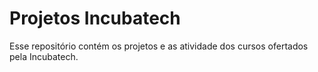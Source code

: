 # Projetos Incubatech
 Esse repositório contém os projetos e as atividade dos cursos  ofertados pela Incubatech.
